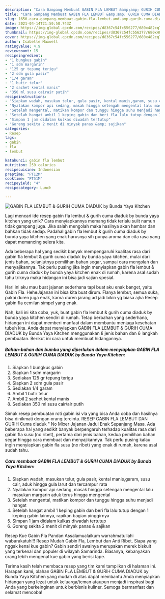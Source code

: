```yaml
---
description: "Cara Gampang Membuat GABIN FLA LEMBUT &amp;amp; GURIH CUMA DIADUK by Bunda Yaya Kitchen yang Bikin Ngiler"
title: "Cara Gampang Membuat GABIN FLA LEMBUT &amp;amp; GURIH CUMA DIADUK by Bunda Yaya Kitchen yang Bikin Ngiler"
slug: 1650-cara-gampang-membuat-gabin-fla-lembut-and-amp-gurih-cuma-diaduk-by-bunda-yaya-kitchen-yang-bikin-ngiler
date: 2021-04-14T21:50:58.743Z
image: https://img-global.cpcdn.com/recipes/d8367c54fc556277/680x482cq70/gabin-fla-lembut-gurih-cuma-diaduk-by-bunda-yaya-kitchen-foto-resep-utama.jpg
thumbnail: https://img-global.cpcdn.com/recipes/d8367c54fc556277/680x482cq70/gabin-fla-lembut-gurih-cuma-diaduk-by-bunda-yaya-kitchen-foto-resep-utama.jpg
cover: https://img-global.cpcdn.com/recipes/d8367c54fc556277/680x482cq70/gabin-fla-lembut-gurih-cuma-diaduk-by-bunda-yaya-kitchen-foto-resep-utama.jpg
author: Isabelle Maxwell
ratingvalue: 4.9
reviewcount: 15
recipeingredient:
- "1 bungkus gabin"
- "1 sdm margarin"
- "125 gr tepung terigu"
- "2 sdm gula pasir"
- "1/4 garam"
- "1 butir telur"
- "2 sachet kental manis"
- "350 ml susu cairair putih"
recipeinstructions:
- "Siapkan wadah, masukan telur, gula pasir, kental manis,garam, susu cair, aduk hingga gula larut dan tercampur rata"
- "Nyalakan kompor api sedang, masak hingga setengah mengental lalu masukan margarin aduk terus hingga mengental"
- "Setelah mengental, matikan kompor dan tunggu hingga suhu menjadi hangat"
- "Setelah hangat ambil 1 keping gabin dan beri fla lalu tutup dengan 1 keping gabin lainnya, rapikan bagian pinggirnya"
- "Simpan 1 jam didalam kulkas diwadah tertutup"
- "Goreng sekita 2 menit di minyak panas &amp; sajikan"
categories:
- Resep
tags:
- gabin
- fla
- lembut

katakunci: gabin fla lembut 
nutrition: 250 calories
recipecuisine: Indonesian
preptime: "PT12M"
cooktime: "PT51M"
recipeyield: "4"
recipecategory: Lunch

---
```



![GABIN FLA LEMBUT &amp; GURIH CUMA DIADUK by Bunda Yaya Kitchen](https://img-global.cpcdn.com/recipes/d8367c54fc556277/680x482cq70/gabin-fla-lembut-gurih-cuma-diaduk-by-bunda-yaya-kitchen-foto-resep-utama.jpg)

Lagi mencari ide resep gabin fla lembut &amp; gurih cuma diaduk by bunda yaya kitchen yang unik? Cara menyiapkannya memang tidak terlalu sulit namun tidak gampang juga. Jika salah mengolah maka hasilnya akan hambar dan bahkan tidak sedap. Padahal gabin fla lembut &amp; gurih cuma diaduk by bunda yaya kitchen yang enak harusnya sih punya aroma dan cita rasa yang dapat memancing selera kita.

Ada beberapa hal yang sedikit banyak mempengaruhi kualitas rasa dari gabin fla lembut &amp; gurih cuma diaduk by bunda yaya kitchen, mulai dari jenis bahan, selanjutnya pemilihan bahan segar, sampai cara mengolah dan menyajikannya. Tak perlu pusing jika ingin menyiapkan gabin fla lembut &amp; gurih cuma diaduk by bunda yaya kitchen enak di rumah, karena asal sudah tahu triknya maka hidangan ini bisa jadi sajian spesial.

Hari ini aku mau buat jajanan sederhana tapi buat aku enak banget, yaitu Gabin Fla. HeheJajanan ini bisa kita buat dirum. Flanya lembut, semua suka, pakai duren juga enak, karna duren jarang ad jadi bikin yg biasa ajha Resep gabin fla cemilan simpel yang enak.


Nah, kali ini kita coba, yuk, buat gabin fla lembut &amp; gurih cuma diaduk by bunda yaya kitchen sendiri di rumah. Tetap berbahan yang sederhana, hidangan ini dapat memberi manfaat dalam membantu menjaga kesehatan tubuh kita. Anda dapat menyiapkan GABIN FLA LEMBUT &amp; GURIH CUMA DIADUK by Bunda Yaya Kitchen menggunakan 8 jenis bahan dan 6 langkah pembuatan. Berikut ini cara untuk membuat hidangannya.

<!--inarticleads1-->

##### Bahan-bahan dan bumbu yang diperlukan dalam menyiapkan GABIN FLA LEMBUT &amp; GURIH CUMA DIADUK by Bunda Yaya Kitchen:

1. Siapkan 1 bungkus gabin
1. Siapkan 1 sdm margarin
1. Sediakan 125 gr tepung terigu
1. Siapkan 2 sdm gula pasir
1. Sediakan 1/4 garam
1. Ambil 1 butir telur
1. Ambil 2 sachet kental manis
1. Sediakan 350 ml susu cair/air putih


Simak resep pembuatan roti gabin isi vla yang bisa Anda coba dan hasilnya bisa dinikmati dengan orang tercinta. RESEP GABIN FLA LEMBUT DAN GURIH Cuma diaduk &#34; No Mixer Jajanan Jadul Enak Sepanjang Masa. Ada beberapa hal yang sedikit banyak berpengaruh terhadap kualitas rasa dari gabin fla susu (no ribet), pertama dari jenis bahan, kedua pemilihan bahan segar hingga cara membuat dan menyajikannya. Tak perlu pusing kalau ingin menyiapkan gabin fla susu (no ribet) yang enak di rumah, karena asal sudah tahu. 

<!--inarticleads2-->

##### Cara membuat GABIN FLA LEMBUT &amp; GURIH CUMA DIADUK by Bunda Yaya Kitchen:

1. Siapkan wadah, masukan telur, gula pasir, kental manis,garam, susu cair, aduk hingga gula larut dan tercampur rata
1. Nyalakan kompor api sedang, masak hingga setengah mengental lalu masukan margarin aduk terus hingga mengental
1. Setelah mengental, matikan kompor dan tunggu hingga suhu menjadi hangat
1. Setelah hangat ambil 1 keping gabin dan beri fla lalu tutup dengan 1 keping gabin lainnya, rapikan bagian pinggirnya
1. Simpan 1 jam didalam kulkas diwadah tertutup
1. Goreng sekita 2 menit di minyak panas &amp; sajikan


Resep Kue Gabin Fla Pandan Assalamualaikum warrahmatullahi wabarakatuh!!! Resep Mudah Gabin Fla, Lembut dan Anti Ribet. Siapa yang nggak kenal kue gabin? Gabin sendiri awalnya merupakan merek biskuit yang terkenal dan populer di wilayah Samarinda. Biasanya, kebanyakan orang lebih mengenal kue gabin yang berisi tape. 

Terima kasih telah membaca resep yang tim kami tampilkan di halaman ini. Harapan kami, olahan GABIN FLA LEMBUT &amp; GURIH CUMA DIADUK by Bunda Yaya Kitchen yang mudah di atas dapat membantu Anda menyiapkan hidangan yang lezat untuk keluarga/teman ataupun menjadi inspirasi bagi Anda yang berkeinginan untuk berbisnis kuliner. Semoga bermanfaat dan selamat mencoba!

